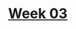 # [Week 03](https://github.com/benbrastmckie/ModalHistory?tab=readme-ov-file#week-03-quines-critique)

